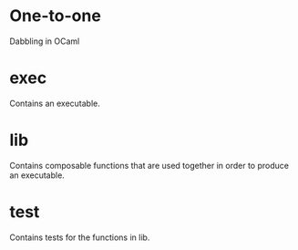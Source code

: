# One-to-one

Dabbling in OCaml

# exec

Contains an executable.

# lib

Contains composable functions that are used together in order to produce an
executable.

# test

Contains tests for the functions in lib.